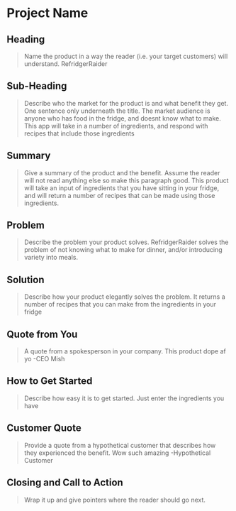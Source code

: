 # Project Name #

<!-- 
> This material was originally posted [here](http://www.quora.com/What-is-Amazons-approach-to-product-development-and-product-management). It is reproduced here for posterities sake.

There is an approach called "working backwards" that is widely used at Amazon. They work backwards from the customer, rather than starting with an idea for a product and trying to bolt customers onto it. While working backwards can be applied to any specific product decision, using this approach is especially important when developing new products or features.

For new initiatives a product manager typically starts by writing an internal press release announcing the finished product. The target audience for the press release is the new/updated product's customers, which can be retail customers or internal users of a tool or technology. Internal press releases are centered around the customer problem, how current solutions (internal or external) fail, and how the new product will blow away existing solutions.

If the benefits listed don't sound very interesting or exciting to customers, then perhaps they're not (and shouldn't be built). Instead, the product manager should keep iterating on the press release until they've come up with benefits that actually sound like benefits. Iterating on a press release is a lot less expensive than iterating on the product itself (and quicker!).

If the press release is more than a page and a half, it is probably too long. Keep it simple. 3-4 sentences for most paragraphs. Cut out the fat. Don't make it into a spec. You can accompany the press release with a FAQ that answers all of the other business or execution questions so the press release can stay focused on what the customer gets. My rule of thumb is that if the press release is hard to write, then the product is probably going to suck. Keep working at it until the outline for each paragraph flows. 

Oh, and I also like to write press-releases in what I call "Oprah-speak" for mainstream consumer products. Imagine you're sitting on Oprah's couch and have just explained the product to her, and then you listen as she explains it to her audience. That's "Oprah-speak", not "Geek-speak".

Once the project moves into development, the press release can be used as a touchstone; a guiding light. The product team can ask themselves, "Are we building what is in the press release?" If they find they're spending time building things that aren't in the press release (overbuilding), they need to ask themselves why. This keeps product development focused on achieving the customer benefits and not building extraneous stuff that takes longer to build, takes resources to maintain, and doesn't provide real customer benefit (at least not enough to warrant inclusion in the press release).
 -->
 
## Heading ##
  > Name the product in a way the reader (i.e. your target customers) will understand.
    RefridgerRaider

## Sub-Heading ##
  > Describe who the market for the product is and what benefit they get. One sentence only underneath the title.
    The market audience is anyone who has food in the fridge, and doesnt know what to make. This app will take in a number of ingredients, and respond with recipes that include those ingredients

## Summary ##
  > Give a summary of the product and the benefit. Assume the reader will not read anything else so make this paragraph good.
    This product will take an input of ingredients that you have sitting in your fridge, and will return a number of recipes that can be made using those ingredients.

## Problem ##
  > Describe the problem your product solves.
    RefridgerRaider solves the problem of not knowing what to make for dinner, and/or introducing variety into meals. 

## Solution ##
  > Describe how your product elegantly solves the problem.
    It returns a number of recipes that you can make from the ingredients in your fridge

## Quote from You ##
  > A quote from a spokesperson in your company.
    This product dope af yo -CEO Mish

## How to Get Started ##
  > Describe how easy it is to get started.
    Just enter the ingredients you have

## Customer Quote ##
  > Provide a quote from a hypothetical customer that describes how they experienced the benefit.
    Wow such amazing -Hypothetical Customer

## Closing and Call to Action ##
  > Wrap it up and give pointers where the reader should go next.